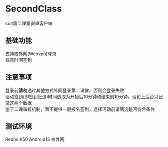 # SecondClass
cuit第二课堂安卓客户端  

## 基础功能
支持校外网(Webvpn)登录  
任意时间签到  

## 注意事项
登录前**请勿**通过其他方式外网登录第二课堂，否则会登录失败  
活动签到(即签到签退)时间选取为开始后10分钟和结束前10分钟，理论上后台只记录这两个数据  
鉴于二课审核机制，暂不提供一键报名签到，选择活动前请甄选是否符合条件

## 测试环境
Redmi K50 Android13 校外网
